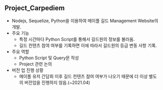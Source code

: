 ## Project_Carpediem
+ Nodejs, Sequelize, Python을 이용하여 메이플 길드 Management Website의 개발.
+ 주요 기능
  + 특정 시간마다 Python Script를 통해서 길드원의 정보를 불러옴.
  + 길드 컨텐츠 참여 여부를 기록하면 이에 따라서 길드원의 등급 변동 사항 기록.
+ 주요 역할
  + Python Script 및 Query문 작성
  + Project 관련 논의
+ 버전 업 진행 상황
	+ 메이플 유저 간담회 이후 길드 컨텐츠 참여 여부가 나오기 때문에 더 이상 별도의 버전업을 진행하지 않음.(~2021.04)
